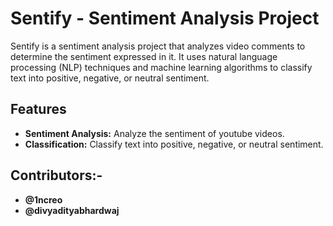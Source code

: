 # Sentify - Sentiment Analysis Project

Sentify is a sentiment analysis project that analyzes video comments to determine the sentiment expressed in it. It uses natural language processing (NLP) techniques and machine learning algorithms to classify text into positive, negative, or neutral sentiment.

## Features

- **Sentiment Analysis:** Analyze the sentiment of youtube videos.
- **Classification:** Classify text into positive, negative, or neutral sentiment.

## Contributors:-
- **@1ncreo**
- **@divyadityabhardwaj**

